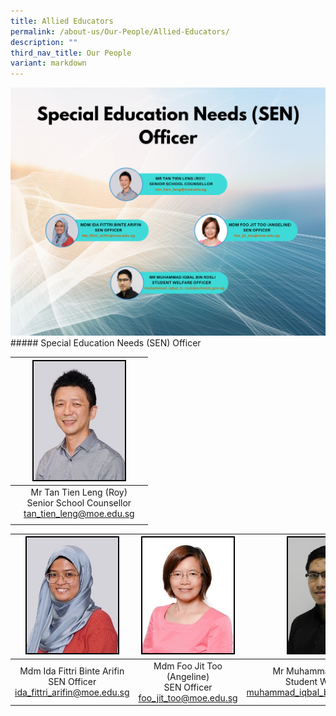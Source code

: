 ```yaml
---
title: Allied Educators
permalink: /about-us/Our-People/Allied-Educators/
description: ""
third_nav_title: Our People
variant: markdown
---
```



![](/images/About%20Us/Our%20People/Allied%20Educators/Special_Education_Needs__SEN__Officer.png)##### Special Education Needs (SEN) Officer

| |<img style="width:146px; height:190px;border:2px double black" src="/images/About%20Us/Our%20People/Allied%20Educators/S1.jpg">| |
| -------- | -------- | -------- |
|| <center>Mr Tan Tien Leng (Roy)<br>Senior School Counsellor <br> tan_tien_leng@moe.edu.sg </center>  ||
||||

| <img style="border:2px double black; width:146px; height:185px;" src="/images/About%20Us/Our%20People/Allied%20Educators/S2.jpg"> |<img style="border:2px double black; width:146px; height:185px;" src="/images/About%20Us/Our%20People/Allied%20Educators/S3.jpg"> |<img style="border:2px double black; width:146px; height:185px;" src="/images/About%20Us/Our%20People/Allied%20Educators/mr_iqbal.jpg">|
| -------- | -------- | -------- |
| <center>Mdm Ida Fittri Binte Arifin <br> SEN Officer <br> ida_fittri_arifin@moe.edu.sg </center> |<center> Mdm Foo Jit Too (Angeline) <br> SEN Officer <br> foo_jit_too@moe.edu.sg </center> |<center> Mr Muhammad Iqbal Bin Rosli <br> Student Welfare Officer <br> muhammad_iqbal_b_rosli@schools.gov.sg |</center>